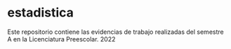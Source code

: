 # estadistica
Este repositorio contiene las evidencias de trabajo realizadas del semestre A en la Licenciatura Preescolar. 2022
